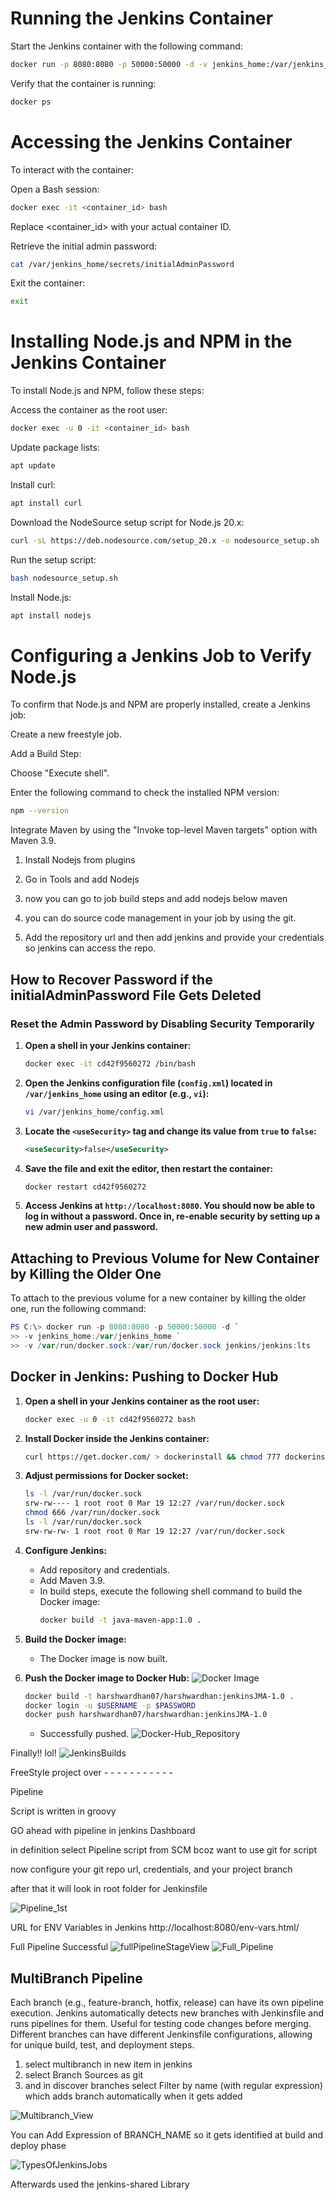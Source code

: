 # Running the Jenkins Container

Start the Jenkins container with the following command:

```bash
docker run -p 8080:8080 -p 50000:50000 -d -v jenkins_home:/var/jenkins_home jenkins/jenkins:lts
```

Verify that the container is running:

```bash
docker ps
```

# Accessing the Jenkins Container

To interact with the container:

Open a Bash session:

```bash
docker exec -it <container_id> bash
```

Replace <container_id> with your actual container ID.

Retrieve the initial admin password:

```bash
cat /var/jenkins_home/secrets/initialAdminPassword
```

Exit the container:

```bash
exit
```

# Installing Node.js and NPM in the Jenkins Container

To install Node.js and NPM, follow these steps:

Access the container as the root user:

```bash
docker exec -u 0 -it <container_id> bash
```

Update package lists:

```bash
apt update
```

Install curl:

```bash
apt install curl
```

Download the NodeSource setup script for Node.js 20.x:

```bash
curl -sL https://deb.nodesource.com/setup_20.x -o nodesource_setup.sh
```

Run the setup script:

```bash
bash nodesource_setup.sh
```

Install Node.js:

```bash
apt install nodejs
```

# Configuring a Jenkins Job to Verify Node.js

To confirm that Node.js and NPM are properly installed, create a Jenkins job:

Create a new freestyle job.

Add a Build Step:

Choose "Execute shell".

Enter the following command to check the installed NPM version:

```bash
npm --version
```

Integrate Maven by using the "Invoke top-level Maven targets" option with Maven 3.9.

1. Install Nodejs from plugins 

2. Go in Tools and add Nodejs

3. now you can go to job build steps and add nodejs below maven 

4. you can do source code management in your job by using the git. 

5. Add the repository url and then add jenkins and provide your credentials so jenkins can access the repo.


## How to Recover Password if the initialAdminPassword File Gets Deleted

### Reset the Admin Password by Disabling Security Temporarily

1. **Open a shell in your Jenkins container:**
    ```bash
    docker exec -it cd42f9560272 /bin/bash
    ```

2. **Open the Jenkins configuration file (`config.xml`) located in `/var/jenkins_home` using an editor (e.g., `vi`):**
    ```bash
    vi /var/jenkins_home/config.xml
    ```

3. **Locate the `<useSecurity>` tag and change its value from `true` to `false`:**
    ```xml
    <useSecurity>false</useSecurity>
    ```

4. **Save the file and exit the editor, then restart the container:**
    ```bash
    docker restart cd42f9560272
    ```

5. **Access Jenkins at `http://localhost:8080`. You should now be able to log in without a password. Once in, re-enable security by setting up a new admin user and password.**


## Attaching to Previous Volume for New Container by Killing the Older One

To attach to the previous volume for a new container by killing the older one, run the following command:

```powershell
PS C:\> docker run -p 8080:8080 -p 50000:50000 -d `
>> -v jenkins_home:/var/jenkins_home `
>> -v /var/run/docker.sock:/var/run/docker.sock jenkins/jenkins:lts
```


## Docker in Jenkins: Pushing to Docker Hub

1. **Open a shell in your Jenkins container as the root user:**
    ```bash
    docker exec -u 0 -it cd42f9560272 bash
    ```

2. **Install Docker inside the Jenkins container:**
    ```bash
    curl https://get.docker.com/ > dockerinstall && chmod 777 dockerinstall && ./dockerinstall
    ```

3. **Adjust permissions for Docker socket:**
    ```bash
    ls -l /var/run/docker.sock
    srw-rw---- 1 root root 0 Mar 19 12:27 /var/run/docker.sock
    chmod 666 /var/run/docker.sock
    ls -l /var/run/docker.sock
    srw-rw-rw- 1 root root 0 Mar 19 12:27 /var/run/docker.sock
    ```

4. **Configure Jenkins:**
    - Add repository and credentials.
    - Add Maven 3.9.
    - In build steps, execute the following shell command to build the Docker image:
        ```bash
        docker build -t java-maven-app:1.0 .
        ```

5. **Build the Docker image:**
    - The Docker image is now built.

6. **Push the Docker image to Docker Hub:**
    ![Docker Image](/assets/Jenkins_DockerImage.png)
    ```bash
    docker build -t harshwardhan07/harshwardhan:jenkinsJMA-1.0 .
    docker login -u $USERNAME -p $PASSWORD
    docker push harshwardhan07/harshwardhan:jenkinsJMA-1.0
    ```

    - Successfully pushed.
    ![Docker-Hub_Repository](/assets/Docker-Hub_Repository.png)


Finally!! lol!
![JenkinsBuilds](/assets/JenkinsBuilds.png)


FreeStyle project over - - - - - - - - - - -



Pipeline

Script is written in groovy

GO ahead with pipeline in jenkins Dashboard

in definition select Pipeline script from SCM bcoz want to use git for script

now configure your git repo url, credentials, and your project branch

after that it will look in root folder for Jenkinsfile

![Pipeline_1st](/assets/Pipeline_1st.png)

URL for ENV Variables in Jenkins http://localhost:8080/env-vars.html/


Full Pipeline Successful
![fullPipelineStageView](/assets/fullPipelineStageView.png)
![Full_Pipeline](/assets/Full_Pipeline.png)

## MultiBranch Pipeline

Each branch (e.g., feature-branch, hotfix, release) can have its own pipeline execution.
Jenkins automatically detects new branches with Jenkinsfile and runs pipelines for them.
Useful for testing code changes before merging.
Different branches can have different Jenkinsfile configurations, allowing for unique build, test, and deployment steps.

1. select multibranch in new item in jenkins
2. select Branch Sources as git 
3. and in discover branches select Filter by name (with regular expression) which adds branch automatically when it gets added

![Multibranch_View](/assets/Multibranch_View.png)

You can Add Expression of BRANCH_NAME so it gets identified at build and deploy phase

![TypesOfJenkinsJobs](/assets/TypesOfJenkinsJobs.png)



Afterwards used the jenkins-shared Library  